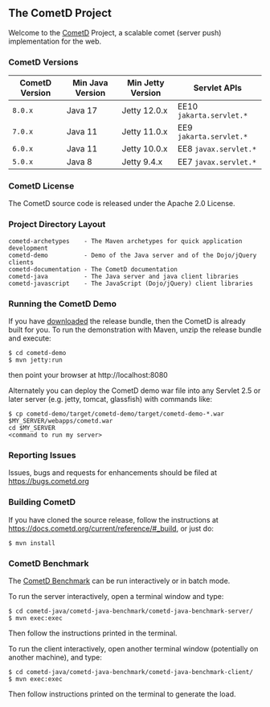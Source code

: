 ## The CometD Project

Welcome to the [CometD](https://cometd.org) Project, a scalable comet (server push) implementation for the web.


### CometD Versions

| CometD Version | Min Java Version | Min Jetty Version | Servlet APIs             |
|----------------|------------------|-------------------|--------------------------|
| `8.0.x`        | Java 17          | Jetty 12.0.x      | EE10 `jakarta.servlet.*` |
| `7.0.x`        | Java 11          | Jetty 11.0.x      | EE9  `jakarta.servlet.*` |
| `6.0.x`        | Java 11          | Jetty 10.0.x      | EE8  `javax.servlet.*`   |
| `5.0.x`        | Java 8           | Jetty 9.4.x       | EE7  `javax.servlet.*`   |


### CometD License

The CometD source code is released under the Apache 2.0 License.


### Project Directory Layout

    cometd-archetypes    - The Maven archetypes for quick application development
    cometd-demo          - Demo of the Java server and of the Dojo/jQuery clients
    cometd-documentation - The CometD documentation
    cometd-java          - The Java server and java client libraries
    cometd-javascript    - The JavaScript (Dojo/jQuery) client libraries


### Running the CometD Demo

If you have [downloaded](https://download.cometd.org) the release bundle, then the CometD is already built for you.
To run the demonstration with Maven, unzip the release bundle and execute:

    $ cd cometd-demo
    $ mvn jetty:run

then point your browser at http://localhost:8080

Alternately you can deploy the CometD demo war file into
any Servlet 2.5 or later server (e.g. jetty, tomcat, glassfish)
with commands like:

    $ cp cometd-demo/target/cometd-demo/target/cometd-demo-*.war  $MY_SERVER/webapps/cometd.war
    cd $MY_SERVER
    <command to run my server>


### Reporting Issues

Issues, bugs and requests for enhancements should be filed at https://bugs.cometd.org


### Building CometD

If you have cloned the source release, follow the instructions at
https://docs.cometd.org/current/reference/#_build, or just do:

    $ mvn install


### CometD Benchmark

The [CometD Benchmark](https://docs.cometd.org/current/reference/#_benchmarking) can be run interactively or in batch mode.

To run the server interactively, open a terminal window and type:

    $ cd cometd-java/cometd-java-benchmark/cometd-java-benchmark-server/
    $ mvn exec:exec

Then follow the instructions printed in the terminal.

To run the client interactively, open another terminal window (potentially on another machine), and type:

    $ cd cometd-java/cometd-java-benchmark/cometd-java-benchmark-client/
    $ mvn exec:exec

Then follow instructions printed on the terminal to generate the load.
